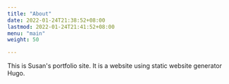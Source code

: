 ```yaml
---
title: "About"
date: 2022-01-24T21:38:52+08:00
lastmod: 2022-01-24T21:41:52+08:00
menu: "main"
weight: 50

---
```

This is Susan's portfolio site.
It is a website using static website generator Hugo.
